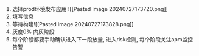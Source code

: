 1. 选择prod环境发布应用
![[Pasted image 20240727173720.png]]
2. 填写信息
3. 等待构建![[Pasted image 20240727173828.png]]
4. 灰度0% 内灰阶段
5. 每个阶段都要手动确认进入下一段放量, 进入risk检测, 每个阶段关注apm监控告警